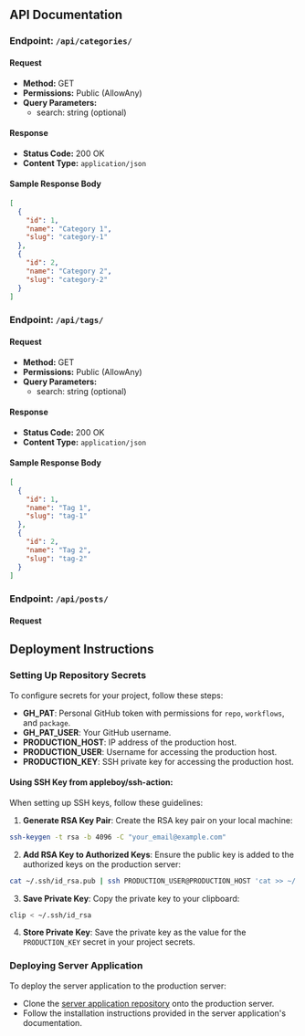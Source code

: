 ## API Documentation

### Endpoint: `/api/categories/`
#### Request
- **Method:** GET
- **Permissions:** Public (AllowAny)
- **Query Parameters:**
  - search: string (optional)

#### Response

- **Status Code:** 200 OK
- **Content Type:** `application/json`

#### Sample Response Body

```json
[
  {
    "id": 1,
    "name": "Category 1",
    "slug": "category-1"
  },
  {
    "id": 2,
    "name": "Category 2",
    "slug": "category-2"
  }
]
```

### Endpoint: `/api/tags/`
#### Request

- **Method:** GET
- **Permissions:** Public (AllowAny)
- **Query Parameters:**
    - search: string (optional)

#### Response

- **Status Code:** 200 OK
- **Content Type:** `application/json`

#### Sample Response Body

```json
[
  {
    "id": 1,
    "name": "Tag 1",
    "slug": "tag-1"
  },
  {
    "id": 2,
    "name": "Tag 2",
    "slug": "tag-2"
  }
]
```

### Endpoint: `/api/posts/`
#### Request


## Deployment Instructions

### Setting Up Repository Secrets

To configure secrets for your project, follow these steps:

- **GH_PAT**: Personal GitHub token with permissions for `repo`, `workflows`, and `package`.
- **GH_PAT_USER**: Your GitHub username.
- **PRODUCTION_HOST**: IP address of the production host.
- **PRODUCTION_USER**: Username for accessing the production host.
- **PRODUCTION_KEY**: SSH private key for accessing the production host.

#### Using SSH Key from appleboy/ssh-action:

When setting up SSH keys, follow these guidelines:

1. **Generate RSA Key Pair**: Create the RSA key pair on your local machine:

  ```bash
  ssh-keygen -t rsa -b 4096 -C "your_email@example.com"
  ```

2. **Add RSA Key to Authorized Keys**: Ensure the public key is added to the authorized keys on the production server:

  ```bash
  cat ~/.ssh/id_rsa.pub | ssh PRODUCTION_USER@PRODUCTION_HOST 'cat >> ~/.ssh/authorized_keys'
  ```

3. **Save Private Key**: Copy the private key to your clipboard:

```bash
clip < ~/.ssh/id_rsa
```

4. **Store Private Key**: Save the private key as the value for the `PRODUCTION_KEY` secret in your project secrets.

### Deploying Server Application

To deploy the server application to the production server:

- Clone the [server application repository](https://github.com/Sohype-Khaled/PlusOneBlogTaskServer) onto the production
  server.
- Follow the installation instructions provided in the server application's documentation.

